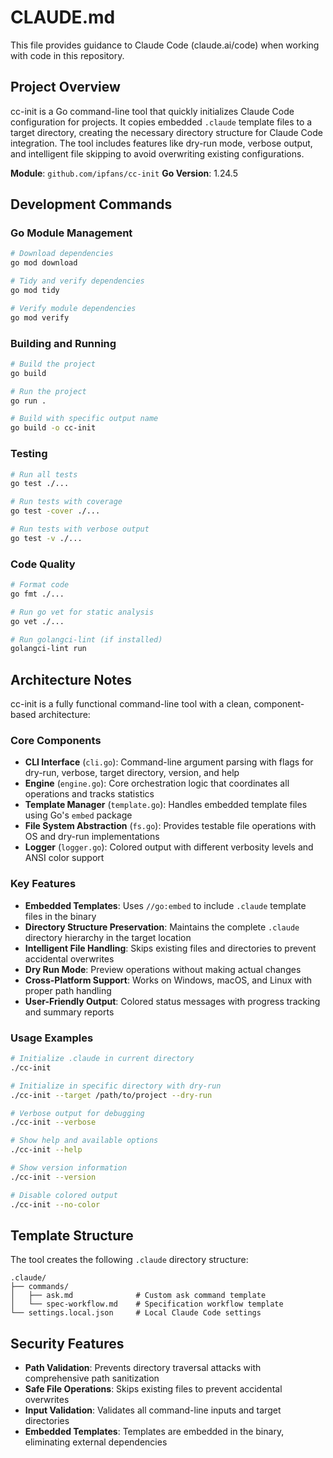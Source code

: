 # CLAUDE.md

This file provides guidance to Claude Code (claude.ai/code) when working with code in this repository.

## Project Overview

cc-init is a Go command-line tool that quickly initializes Claude Code configuration for projects. It copies embedded `.claude` template files to a target directory, creating the necessary directory structure for Claude Code integration. The tool includes features like dry-run mode, verbose output, and intelligent file skipping to avoid overwriting existing configurations.

**Module**: `github.com/ipfans/cc-init`
**Go Version**: 1.24.5

## Development Commands

### Go Module Management
```bash
# Download dependencies
go mod download

# Tidy and verify dependencies
go mod tidy

# Verify module dependencies
go mod verify
```

### Building and Running
```bash
# Build the project
go build

# Run the project
go run .

# Build with specific output name
go build -o cc-init
```

### Testing
```bash
# Run all tests
go test ./...

# Run tests with coverage
go test -cover ./...

# Run tests with verbose output
go test -v ./...
```

### Code Quality
```bash
# Format code
go fmt ./...

# Run go vet for static analysis
go vet ./...

# Run golangci-lint (if installed)
golangci-lint run
```

## Architecture Notes

cc-init is a fully functional command-line tool with a clean, component-based architecture:

### Core Components

- **CLI Interface** (`cli.go`): Command-line argument parsing with flags for dry-run, verbose, target directory, version, and help
- **Engine** (`engine.go`): Core orchestration logic that coordinates all operations and tracks statistics
- **Template Manager** (`template.go`): Handles embedded template files using Go's `embed` package
- **File System Abstraction** (`fs.go`): Provides testable file operations with OS and dry-run implementations
- **Logger** (`logger.go`): Colored output with different verbosity levels and ANSI color support

### Key Features

- **Embedded Templates**: Uses `//go:embed` to include `.claude` template files in the binary
- **Directory Structure Preservation**: Maintains the complete `.claude` directory hierarchy in the target location
- **Intelligent File Handling**: Skips existing files and directories to prevent accidental overwrites
- **Dry Run Mode**: Preview operations without making actual changes
- **Cross-Platform Support**: Works on Windows, macOS, and Linux with proper path handling
- **User-Friendly Output**: Colored status messages with progress tracking and summary reports

### Usage Examples

```bash
# Initialize .claude in current directory
./cc-init

# Initialize in specific directory with dry-run
./cc-init --target /path/to/project --dry-run

# Verbose output for debugging
./cc-init --verbose

# Show help and available options
./cc-init --help

# Show version information
./cc-init --version

# Disable colored output
./cc-init --no-color
```

## Template Structure

The tool creates the following `.claude` directory structure:

```
.claude/
├── commands/
│   ├── ask.md              # Custom ask command template
│   └── spec-workflow.md    # Specification workflow template  
└── settings.local.json     # Local Claude Code settings
```

## Security Features

- **Path Validation**: Prevents directory traversal attacks with comprehensive path sanitization
- **Safe File Operations**: Skips existing files to prevent accidental overwrites
- **Input Validation**: Validates all command-line inputs and target directories
- **Embedded Templates**: Templates are embedded in the binary, eliminating external dependencies